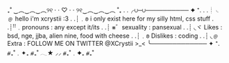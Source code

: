 ₊˚ ‿︵‿︵‿︵୨୧ · · ♡ · · ୨୧‿︵‿︵‿︵ ˚₊
. .╭∪─∪────────── ✦ ⁺.
. .┊ ◟﹫ hello i'm xcrystii :3
. .┊﹒𐐪 i only exist here for my silly html, css stuff
. .┊ꜝꜝ﹒pronouns : any except it/its
. .┊ ⨳゛sexuality : pansexual
. .┊ ◟ヾ Likes : bsd, nge, jjba, alien nine, food with cheese
. .┊﹒𐐪 Dislikes : coding
. .┊ ◟﹫ Extra : FOLLOW ME ON TWITTER @XCrystii >_<
   ╰─────────────  ✦ ⁺.
⧣₊˚﹒✦₊  ⧣₊˚  𓂃★    ⸝⸝ ⧣₊˚﹒✦₊  ⧣₊˚
